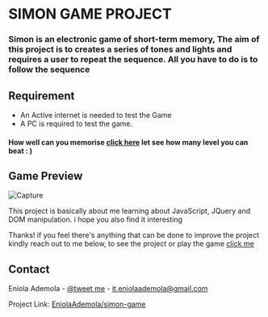# SIMON GAME PROJECT
### Simon is an electronic game of short-term memory, The aim of this project is to creates a series of tones and lights and requires a user to repeat the sequence. All you have to do is to follow the sequence


## Requirement

* An Active internet is needed to test the Game
* A PC is required to test the game.

#### How well can you memorise [click here](https://simon-game-lilac.vercel.app/) let see how many level you can beat : )

## Game Preview
![Capture](https://user-images.githubusercontent.com/107508295/177014072-96570803-a26a-4fc0-b71f-d68d8a4e2730.PNG)

This project is basically about me learning about JavaScript, JQuery and DOM manipulation. i hope you also find it interesting


Thanks! if you feel there's anything that can be done to improve the project kindly reach out to me below,
to see the project or play the game [click me](https://simon-game-lilac.vercel.app/)

<!-- CONTACT -->
## Contact

Eniola Ademola - [@tweet me](https://twitter.com/_daveworld) - it.eniolaademola@gmail.com

Project Link: [EniolaAdemola/simon-game](https://github.com/EniolaAdemola/simon-game)
